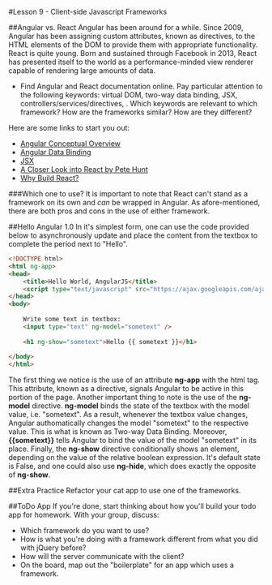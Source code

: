 #Lesson 9 - Client-side Javascript Frameworks

##Angular vs. React
Angular has been around for a while. Since 2009, Angular has been assigning custom attributes, known as directives, to the HTML elements of the DOM to provide them with appropriate functionality. React is quite young. Born and sustained through Facebook in 2013, React has presented itself to the world as a performance-minded view renderer capable of rendering large amounts of data. 

- Find Angular and React documentation online. Pay particular attention to the following keywords: virtual DOM, two-way data binding, JSX, controllers/services/directives, . Which keywords are relevant to which framework? How are the frameworks similar? How are they different?

Here are some links to start you out:
- [Angular Conceptual Overview](https://docs.angularjs.org/guide/concepts)
- [Angular Data Binding](https://docs.angularjs.org/guide/databinding)
- [JSX](https://facebook.github.io/react/docs/jsx-in-depth.html)
- [A Closer Look into React by Pete Hunt](https://www.quora.com/profile/Pete-Hunt/Posts/Facebooks-React-vs-AngularJS-A-Closer-Look)
- [Why Build React?](http://facebook.github.io/react/blog/2013/06/05/why-react.html)

###Which one to use?
It is important to note that React can't stand as a framework on its own and *can* be wrapped in Angular. As afore-mentioned, there are both pros and cons in the use of either framework.

##Hello Angular 1.0
In it's simplest form, one can use the code provided below to asynchronously update and place the content from the textbox to complete the period next to "Hello".
```html
<!DOCTYPE html>
<html ng-app>
<head>
    <title>Hello World, AngularJS</title>
    <script type="text/javascript" src="https://ajax.googleapis.com/ajax/libs/angularjs/1.0.7/angular.min.js"></script>
</head>
<body>
    
    Write some text in textbox:
    <input type="text" ng-model="sometext" />
 
    <h1 ng-show="sometext">Hello {{ sometext }}</h1>
     
</body>
</html>
```
The first thing we notice is the use of an attribute **ng-app** with the html tag. This attribute, known as a directive, signals Angular to be active in this portion of the page. Another important thing to note is the use of the **ng-model** directive. **ng-model** binds the state of the textbox with the model value, i.e. "sometext". As a result, whenever the textbox value changes, Angular authomatically changes the model "sometext" to the respective value. This is what is known as Two-way Data Binding. Moreover, **{{sometext}}** tells Angular to bind the value of the model "sometext" in its place. Finally, the **ng-show** directive conditionally shows an element, depending on the value of the relative boolean expression. It's default state is False, and one could also use **ng-hide**, which does exactly the opposite of **ng-show**.

##Extra Practice
Refactor your cat app to use one of the frameworks.

##ToDo App 
If you're done, start thinking about how you'll build your todo app for homework. With your group, discuss:
- Which framework do you want to use?
- How is what you're doing with a framework different from what you did with jQuery before?
- How will the server communicate with the client?
- On the board, map out the "boilerplate" for an app which uses a framework.
